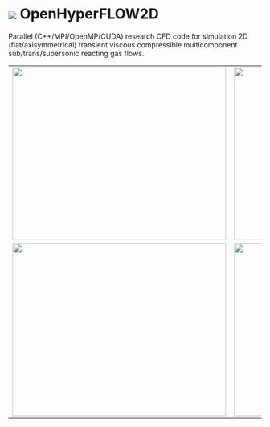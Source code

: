 # <img src=https://github.com/sergeas67/openhyperflow2d/blob/master/OpenHyperFLOW2D/doc/OpenHyperFLOW2D-Logo.png align=center> OpenHyperFLOW2D 
Parallel (C++/MPI/OpenMP/CUDA) research CFD code for simulation 2D (flat/axisymmetrical) transient viscous compressible multicomponent sub/trans/supersonic reacting gas flows. 
<table>
<tr>
<td>
<a href='http://www.youtube.com/watch?feature=player_embedded&v=77A-nXxhyZQ' target='_blank'><img src='http://img.youtube.com/vi/77A-nXxhyZQ/0.jpg' width='425' height=344 /></a>
</td>
<td>
<a href='http://www.youtube.com/watch?feature=player_embedded&v=Lysyg37Nrb0' target='_blank'><img src='http://img.youtube.com/vi/Lysyg37Nrb0/0.jpg' width='425' height=344 /></a> 
</td>
</tr>
<tr>
<td>
<a href='http://www.youtube.com/watch?feature=player_embedded&v=M-2nba-55KE' target='_blank'><img src='http://img.youtube.com/vi/M-2nba-55KE/0.jpg' width='425' height=344 /></a>   
</td>
<td>
<a href='http://www.youtube.com/watch?feature=player_embedded&v=rZnhRVGG6Wc' target='_blank'><img src='http://img.youtube.com/vi/rZnhRVGG6Wc/0.jpg' width='425' height=344 /></a>
</td>
</tr>
</table>
